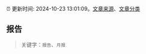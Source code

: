 :alarm_clock: 更新时间: 2024-10-23 13:01:09。[文章来源](/README.md)、[文章分类](/TAGS.md)

## 报告


> 关键字：`报告`、`月报`



